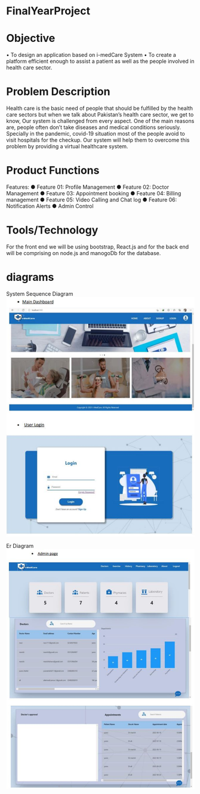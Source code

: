 # FinalYearProject

# Objective
• To design an application based on i-medCare System
• To create a platform efficient enough to assist a patient as well as the people involved in 
health care sector.

# Problem Description
Health care is the basic need of people that should be fulfilled by the health care sectors but 
when we talk about Pakistan’s health care sector, we get to know, Our system is challenged 
from every aspect. One of the main reasons are, people often don’t take diseases and medical 
conditions seriously. Specially in the pandemic, covid-19 situation most of the people avoid to 
visit hospitals for the checkup. Our system will help them to overcome this problem by 
providing a virtual healthcare system.

# Product Functions
 Features: 
● Feature 01: Profile Management
● Feature 02: Doctor Management
● Feature 03: Appointment booking
● Feature 04: Billing management
● Feature 05: Video Calling and Chat log
● Feature 06: Notification Alerts 
● Admin Control

# Tools/Technology
For the front end we will be using bootstrap, React.js and for the back end will be 
comprising on node.js and manogoDb for the database.

# diagrams
System Sequence Diagram
![alt text](https://github.com/Yusra-Shahid/FinalYearProject/blob/main/Frontend3/src/Images/MAIN.JPG)
 
Er Diagram 
![alt text](https://github.com/Yusra-Shahid/FinalYearProject/blob/main/Frontend3/src/Images/ADMIN.JPG)

